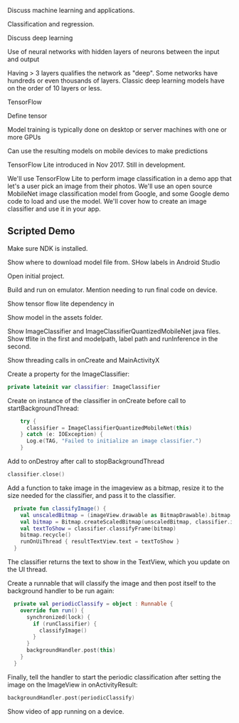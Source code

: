 Discuss machine learning and applications. 

Classification and regression.

Discuss deep learning

Use of neural networks with hidden layers of neurons between the input and output

Having > 3 layers qualifies the network as "deep". Some networks have hundreds or even thousands of layers. Classic deep learning models have on the order of 10 layers or less.

TensorFlow

Define tensor

Model training is typically done on desktop or server machines with one or more GPUs

Can use the resulting models on mobile devices to make predictions

TensorFlow Lite introduced in Nov 2017. Still in development.

We'll use TensorFlow Lite to perform image classification in a demo app that let's a user pick an image from their photos. We'll use an open source  MobileNet image classification model from Google, and some Google demo code to load and use the model. We'll cover how to create an image classifier and use it in your app.



## Scripted Demo

Make sure NDK is installed.

Show where to download model file from. SHow labels in Android Studio

Open initial project.

Build and run on emulator. Mention needing to run final code on device.

Show tensor flow lite dependency in 

Show model in the assets folder.

Show ImageClassifier and ImageClassifierQuantizedMobileNet java files. Show tflite in the first and modelpath, label path and runInference in the second.

Show threading calls in onCreate and MainActivityX

Create a property for the ImageClassifier:

```kotlin
private lateinit var classifier: ImageClassifier
```

Create on instance of the classifier in onCreate before call to startBackgroundThread:

```kotlin
    try {
      classifier = ImageClassifierQuantizedMobileNet(this)
    } catch (e: IOException) {
      Log.e(TAG, "Failed to initialize an image classifier.")
    }
```

Add to onDestroy after call to stopBackgroundThread

```kotlin
classifier.close()
```

Add a function to take image in the imageview as a bitmap, resize it to the size needed for the classifier, and pass it to the classifier.

```kotlin
  private fun classifyImage() {
    val unscaledBitmap = (imageView.drawable as BitmapDrawable).bitmap
    val bitmap = Bitmap.createScaledBitmap(unscaledBitmap, classifier.imageSizeX, classifier.imageSizeY, false)
    val textToShow = classifier.classifyFrame(bitmap)
    bitmap.recycle()
    runOnUiThread { resultTextView.text = textToShow }
  }
```

The classifier returns the text to show in the TextView, which you update on the UI thread.

Create a runnable that will classify the image and then post itself to the background handler to be run again:

```kotlin
  private val periodicClassify = object : Runnable {
    override fun run() {
      synchronized(lock) {
        if (runClassifier) {
          classifyImage()
        }
      }
      backgroundHandler.post(this)
    }
  }
```

Finally, tell the handler to start the periodic classification after setting the image on the ImageView in onActivityResult:

```kotlin
backgroundHandler.post(periodicClassify)
```

Show video of app running on a device.

